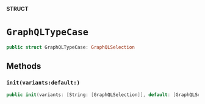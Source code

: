 **STRUCT**

# `GraphQLTypeCase`

```swift
public struct GraphQLTypeCase: GraphQLSelection
```

## Methods
### `init(variants:default:)`

```swift
public init(variants: [String: [GraphQLSelection]], default: [GraphQLSelection])
```
